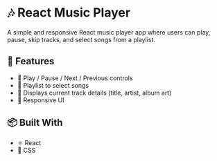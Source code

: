 # 🎶 React Music Player

A simple and responsive React music player app where users can play, pause, skip tracks, and select songs from a playlist.

## 🚀 Features

- 🎵 Play / Pause / Next / Previous controls  
- 📃 Playlist to select songs  
- 📀 Displays current track details (title, artist, album art)  
- 📱 Responsive UI  

## 📦 Built With

- ⚛️ React  
- 🎨 CSS  
